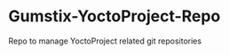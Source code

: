 Gumstix-YoctoProject-Repo
=========================

Repo to manage YoctoProject related git repositories